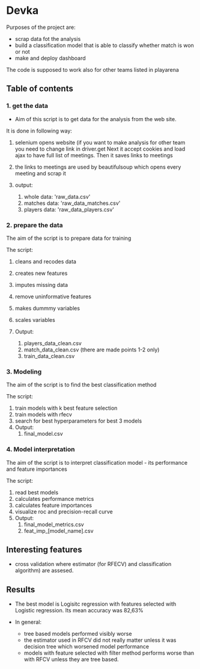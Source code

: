 # Devka

Purposes of the project are: 
- scrap data fot the analysis
- build a classification model that is able to classify whether match is won or not
- make and deploy dashboard

The code is supposed to work also for other teams listed in playarena

## Table of contents

### 1. get the data 
- Aim of this script is to get data for the analysis from the web site.

It is done in following way:

1. selenium opens website (if you want to make analysis for other team you need to change link in driver.get
Next it accept cookies and load ajax to have full list of meetings. Then it saves links to meetings

2. the links to meetings are used by beautifulsoup which opens every meeting and scrap it

3. output:

    1. whole data: 'raw_data.csv'
    2. matches data: 'raw_data_matches.csv'
    3. players data: 'raw_data_players.csv'


### 2. prepare the data

The aim of the script is to prepare data for training

The script:

1. cleans and recodes data
2. creates new features
3. imputes missing data
4. remove uninformative features
5. makes dummmy variables
6. scales variables
7. Output:

    1. players_data_clean.csv
    2. match_data_clean.csv (there are made points 1-2 only)
    3. train_data_clean.csv

### 3. Modeling

The aim of the script is to find the best classification method

The script:

1. train models with k best feature selection
2. train models with rfecv 
3. search for best hyperparameters for best 3 models
4. Output:
    1. final_model.csv

### 4. Model interpretation

The aim of the script is to interpret classification model - its performance and feature importances

The script:

1. read best models 
2. calculates performance metrics
4. calculates feature importances
3. visualize roc and precision-recall curve
4. Output:
    1. final_model_metrics.csv
    2. feat_imp_[model_name].csv

## Interesting features

- cross validation where estimator (for RFECV) and classification algorithm) are assesed.


## Results

- The best model is Logisitc regression with features selected with Logistic regression. Its mean accuracy was 82,63%

- In general:

  - tree based models performed visibly worse
  - the estimator used in RFCV did not really matter  unless it was decision tree which worsened model performance
  - models with feature selected with filter method performs worse than with RFCV unless they are tree based.
